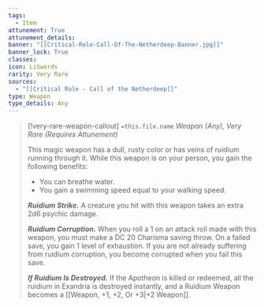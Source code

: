 ```yaml
---
tags:
  - Item
attunement: True
attunement_details: 
banner: "[[Critical-Role-Call-Of-The-Netherdeep-Banner.jpg]]"
banner_lock: True
classes:
icon: LiSwords
rarity: Very Rare
sources:
  - "[[Critical Role - Call of the Netherdeep]]"
type: Weapon
type_details: Any
---
```

>[!very-rare-weapon-callout] `=this.file.name`
>*Weapon (Any), Very Rare (Requires Attunement)*
>
>This magic weapon has a dull, rusty color or has veins of ruidium running through it. While this weapon is on your person, you gain the following benefits:
>
>* You can breathe water.
>* You gain a swimming speed equal to your walking speed.
>
>***Ruidium Strike.*** A creature you hit with this weapon takes an extra 2d6 psychic damage.
>
>***Ruidium Corruption.*** When you roll a 1 on an attack roll made with this weapon, you must make a DC 20 Charisma saving throw. On a failed save, you gain 1 level of exhaustion. If you are not already suffering from ruidium corruption, you become corrupted when you fail this save.
>
>***If Ruidium Is Destroyed.*** If the Apotheon is killed or redeemed, all the ruidium in Exandria is destroyed instantly, and a Ruidium Weapon becomes a [[Weapon, +1, +2, Or +3|+2 Weapon]].
>
>
